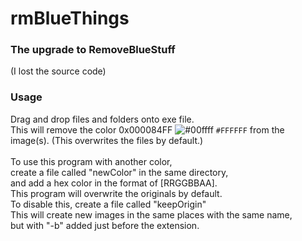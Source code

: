 # rmBlueThings

### The upgrade to RemoveBlueStuff
(I lost the source code)

### Usage
Drag and drop files and folders onto exe file. <br>
This will remove the color 0x000084FF ![#00ffff](https://placehold.co/16x16/00ffff/00ffff.png) `#FFFFFF` from the image(s). (This overwrites the files by default.)<br><br>
To use this program with another color, <br>
create a file called "newColor" in the same directory, <br>
and add a hex color in the format of [RRGGBBAA].
<br>
This program will overwrite the originals by default.<br>
To disable this, create a file called "keepOrigin"<br>
This will create new images in the same places with the same name, <br>
but with "-b" added just before the extension. <br>